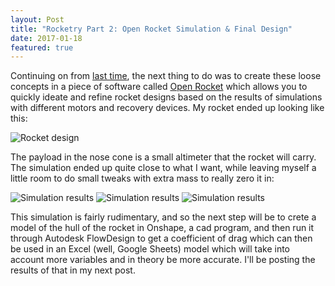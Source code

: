 ```yaml
---
layout: Post
title: "Rocketry Part 2: Open Rocket Simulation & Final Design"
date: 2017-01-18
featured: true
---
```


Continuing on from [last time](https://www.grayolson.me/blog/posts/rocketry/part1/), the next thing to do was to create these loose concepts in a piece of software called [Open Rocket](http://openrocket.sourceforge.net/) which allows you to quickly ideate and refine rocket designs based on the results of simulations with different motors and recovery devices. My rocket ended up looking like this:

![Rocket design](/assets/img/rocket/design1.png)

The payload in the nose cone is a small altimeter that the rocket will carry. The simulation ended up quite close to what I want, while leaving myself a little room to do small tweaks with extra mass to really zero it in:

![Simulation results](/assets/img/rocket/simulation1.png)
![Simulation results](/assets/img/rocket/simulation2.png)
![Simulation results](/assets/img/rocket/simulation3.png)

This simulation is fairly rudimentary, and so the next step will be to crete a model of the hull of the rocket in Onshape, a cad program, and then run it through Autodesk FlowDesign to get a coefficient of drag which can then be used in an Excel (well, Google Sheets) model which will take into account more variables and in theory be more accurate. I'll be posting the results of that in my next post.